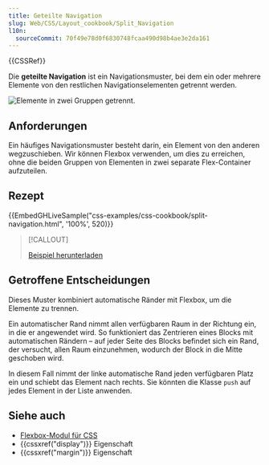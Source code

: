 ```yaml
---
title: Geteilte Navigation
slug: Web/CSS/Layout_cookbook/Split_Navigation
l10n:
  sourceCommit: 70f49e78d0f6830748fcaa490d98b4ae3e2da161
---
```


{{CSSRef}}

Die **geteilte Navigation** ist ein Navigationsmuster, bei dem ein oder mehrere Elemente von den restlichen Navigationselementen getrennt werden.

![Elemente in zwei Gruppen getrennt.](split-navigation.png)

## Anforderungen

Ein häufiges Navigationsmuster besteht darin, ein Element von den anderen wegzuschieben. Wir können Flexbox verwenden, um dies zu erreichen, ohne die beiden Gruppen von Elementen in zwei separate Flex-Container aufzuteilen.

## Rezept

{{EmbedGHLiveSample("css-examples/css-cookbook/split-navigation.html", '100%', 520)}}

> [!CALLOUT]
>
> [Beispiel herunterladen](https://github.com/mdn/css-examples/blob/main/css-cookbook/split-navigation--download.html)

## Getroffene Entscheidungen

Dieses Muster kombiniert automatische Ränder mit Flexbox, um die Elemente zu trennen.

Ein automatischer Rand nimmt allen verfügbaren Raum in der Richtung ein, in die er angewendet wird. So funktioniert das Zentrieren eines Blocks mit automatischen Rändern – auf jeder Seite des Blocks befindet sich ein Rand, der versucht, allen Raum einzunehmen, wodurch der Block in die Mitte geschoben wird.

In diesem Fall nimmt der linke automatische Rand jeden verfügbaren Platz ein und schiebt das Element nach rechts. Sie könnten die Klasse `push` auf jedes Element in der Liste anwenden.

## Siehe auch

- [Flexbox-Modul für CSS](/de/docs/Web/CSS/CSS_flexible_box_layout)
- {{cssxref("display")}} Eigenschaft
- {{cssxref("margin")}} Eigenschaft
